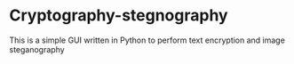 # Cryptography-stegnography
This is a simple GUI written in Python to perform text encryption and image steganography
